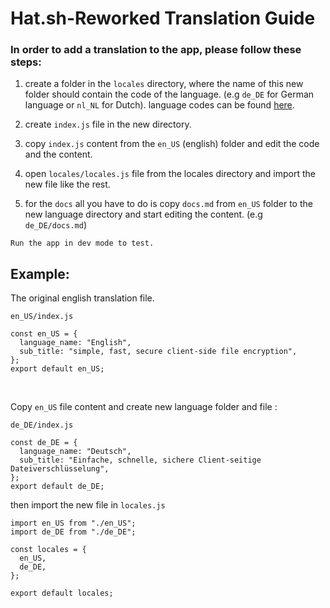 # Hat.sh-Reworked Translation Guide

### In order to add a translation to the app, please follow these steps: 

1. create a folder in the `locales` directory, where the name of this new folder should contain the code of the language. (e.g `de_DE` for German language or `nl_NL` for Dutch).
language codes can be found [here](https://gist.github.com/ndbroadbent/588fefab8e0f1b459fcec8181b41b39c).

2. create `index.js` file in the new directory.

3. copy `index.js` content from the `en_US` (english) folder and edit the code and the content.

4. open `locales/locales.js` file from the locales directory and import the new file like the rest.

5. for the `docs` all you have to do is copy `docs.md` from `en_US` folder to the new language directory and start editing the content. (e.g `de_DE/docs.md`)

```
Run the app in dev mode to test.
```

## Example:

The original english translation file.

`en_US/index.js`

```
const en_US = {
  language_name: "English",
  sub_title: "simple, fast, secure client-side file encryption",
};
export default en_US;

```

<br>

Copy `en_US` file content and create new language folder and file : 

`de_DE/index.js`

```
const de_DE = {
  language_name: "Deutsch",
  sub_title: "Einfache, schnelle, sichere Client-seitige Dateiverschlüsselung",
};
export default de_DE;
```

then import the new file in `locales.js`

```
import en_US from "./en_US";
import de_DE from "./de_DE";

const locales = {
  en_US,
  de_DE,
};

export default locales;
```
